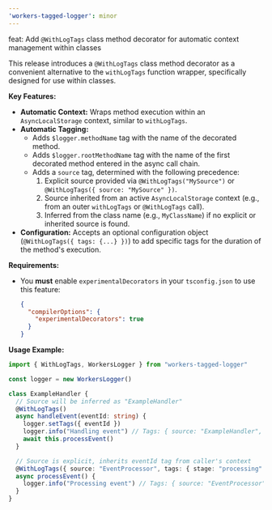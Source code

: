 ```yaml
---
'workers-tagged-logger': minor
---
```


feat: Add `@WithLogTags` class method decorator for automatic context management within classes

This release introduces a `@WithLogTags` class method decorator as a convenient alternative to the `withLogTags` function wrapper, specifically designed for use within classes.

**Key Features:**

- **Automatic Context:** Wraps method execution within an `AsyncLocalStorage` context, similar to `withLogTags`.
- **Automatic Tagging:**
  - Adds `$logger.methodName` tag with the name of the decorated method.
  - Adds `$logger.rootMethodName` tag with the name of the first decorated method entered in the async call chain.
  - Adds a `source` tag, determined with the following precedence:
    1.  Explicit source provided via `@WithLogTags("MySource")` or `@WithLogTags({ source: "MySource" })`.
    2.  Source inherited from an active `AsyncLocalStorage` context (e.g., from an outer `withLogTags` or `@WithLogTags` call).
    3.  Inferred from the class name (e.g., `MyClassName`) if no explicit or inherited source is found.
- **Configuration:** Accepts an optional configuration object (`@WithLogTags({ tags: {...} })`) to add specific tags for the duration of the method's execution.

**Requirements:**

- You **must** enable `experimentalDecorators` in your `tsconfig.json` to use this feature:
  ```json
  {
    "compilerOptions": {
      "experimentalDecorators": true
    }
  }
  ```

**Usage Example:**

```typescript
import { WithLogTags, WorkersLogger } from "workers-tagged-logger"

const logger = new WorkersLogger()

class ExampleHandler {
  // Source will be inferred as "ExampleHandler"
  @WithLogTags()
  async handleEvent(eventId: string) {
    logger.setTags({ eventId })
    logger.info("Handling event") // Tags: { source: "ExampleHandler", $logger..., eventId }
    await this.processEvent()
  }

  // Source is explicit, inherits eventId tag from caller's context
  @WithLogTags({ source: "EventProcessor", tags: { stage: "processing" } })
  async processEvent() {
    logger.info("Processing event") // Tags: { source: "EventProcessor", $logger..., eventId, stage: "processing" }
  }
}
```
